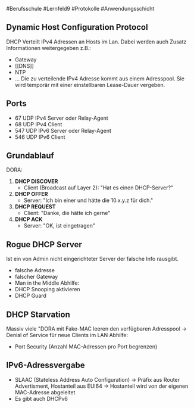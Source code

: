 #Berufsschule #Lernfeld9 #Protokolle #Anwendungsschicht
## Dynamic Host Configuration Protocol
DHCP Verteilt IPv4 Adressen an Hosts im Lan. Dabei werden auch Zusatz Informationen weitergegeben z.B.:
* Gateway
* [[DNS]]
* NTP
* ...
Die zu verteilende IPv4 Adresse kommt aus einem Adresspool. Sie wird temporär mit einer einstellbaren Lease-Dauer vergeben.

## Ports
 * 67 UDP IPv4 Server oder Relay-Agent
 * 68 UDP IPv4 Client
 * 547 UDP IPv6 Server oder Relay-Agent
 * 546 UDP IPv6 Client

## Grundablauf
DORA: 
1. **DHCP DISCOVER**
	* Client (Broadcast auf Layer 2): "Hat es einen DHCP-Server?"
2. **DHCP OFFER**
	* Server: "Ich bin einer und hätte die 10.x.y.z für dich."
3. **DHCP REQUEST**
	* Client: "Danke, die hätte ich gerne"
4. **DHCP ACK**
	* Server: "OK, ist eingetragen"

## Rogue DHCP Server
Ist ein von Admin nicht eingerichteter Server der falsche Info rausgibt. 
* falsche Adresse
* falscher Gateway
* Man in the Middle
Abhilfe: 
* DHCP Snooping aktivieren
* DHCP Guard

## DHCP Starvation
Massiv viele "DORA mit Fake-MAC leeren den verfügbaren Adresspool
-> Denial of Service für neue Clients im LAN
Abhilfe:
* Port Security (Anzahl MAC-Adressen pro Port begrenzen)

## IPv6-Adressvergabe
* SLAAC (Stateless Address Auto Configuration)
	-> Präfix aus Router Advertisment, Hostanteil aus EUI64
	-> Hostanteil wird von der eigenen MAC-Adresse abgeleitet
* Es gibt auch DHCPv6